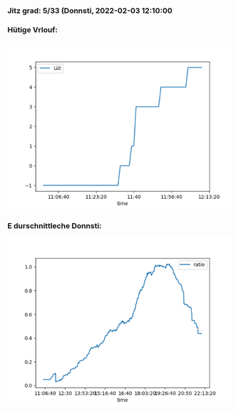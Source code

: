 ### Jitz grad: 5/33 (Donnsti, 2022-02-03 12:10:00

### Hütige Vrlouf:
![Graph](Today.png)

### E durschnittleche Donnsti:
![Graph](Donnsti.png)